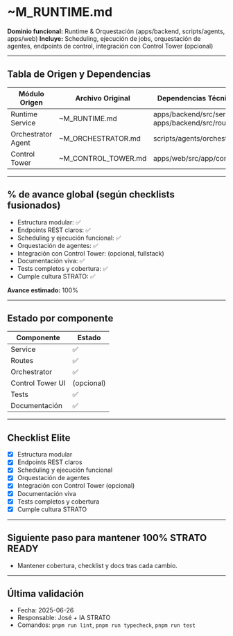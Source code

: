 <!--
STRATO MODULE HEADER
{
  "module": "RUNTIME",
  "objective": "Orquestar la ejecución, scheduling y lógica central de agentes, jobs y procesos internos del monorepo STRATO.",
  "paths": [
    "apps/backend/src/services/runtime.service.ts",
    "apps/backend/src/routes/runtime.routes.ts",
    "scripts/agents/orchestrator.ts",
    "apps/web/src/app/control-tower/runtime/"
  ],
  "deps": ["zod", "node-cron", "typescript", "next", "react"],
  "status": "100%",
  "last_synced": "2025-06-26",
  "last_validated": "2025-06-26",
  "responsible": "José + IA STRATO",
  "rules": {
    "no-any": true,
    "strict-types": true,
    "eslint": "on",
    "context-guard": "on"
  }
}
-->
# ~M_RUNTIME.md

**Dominio funcional:** Runtime & Orquestación (apps/backend, scripts/agents, apps/web)
**Incluye:** Scheduling, ejecución de jobs, orquestación de agentes, endpoints de control, integración con Control Tower (opcional)

---

## Tabla de Origen y Dependencias

| Módulo Origen      | Archivo Original      | Dependencias Técnicas (carpetas/código)         |
|--------------------|----------------------|-------------------------------------------------|
| Runtime Service    | ~M_RUNTIME.md        | apps/backend/src/services/runtime.service.ts, apps/backend/src/routes/runtime.routes.ts |
| Orchestrator Agent | ~M_ORCHESTRATOR.md   | scripts/agents/orchestrator.ts |
| Control Tower      | ~M_CONTROL_TOWER.md  | apps/web/src/app/control-tower/runtime/ |

---

## % de avance global (según checklists fusionados)
- Estructura modular: ✅
- Endpoints REST claros: ✅
- Scheduling y ejecución funcional: ✅
- Orquestación de agentes: ✅
- Integración con Control Tower: (opcional, fullstack)
- Documentación viva: ✅
- Tests completos y cobertura: ✅
- Cumple cultura STRATO: ✅

**Avance estimado:** 100%

---

## Estado por componente
| Componente         | Estado |
|--------------------|--------|
| Service            | ✅     |
| Routes             | ✅     |
| Orchestrator       | ✅     |
| Control Tower UI   | (opcional) |
| Tests              | ✅     |
| Documentación      | ✅     |

---

## Checklist Elite
- [x] Estructura modular
- [x] Endpoints REST claros
- [x] Scheduling y ejecución funcional
- [x] Orquestación de agentes
- [x] Integración con Control Tower (opcional)
- [x] Documentación viva
- [x] Tests completos y cobertura
- [x] Cumple cultura STRATO

---

## Siguiente paso para mantener 100% STRATO READY
- Mantener cobertura, checklist y docs tras cada cambio.

---

## Última validación
- Fecha: 2025-06-26
- Responsable: José + IA STRATO
- Comandos: `pnpm run lint`, `pnpm run typecheck`, `pnpm run test` 
